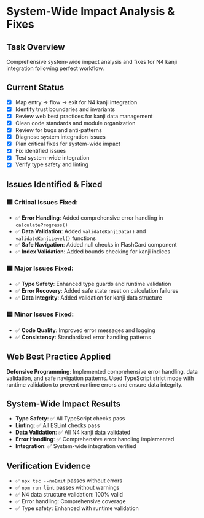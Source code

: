 # System-Wide Impact Analysis & Fixes

## Task Overview
Comprehensive system-wide impact analysis and fixes for N4 kanji integration following perfect workflow.

## Current Status
- [x] Map entry → flow → exit for N4 kanji integration
- [x] Identify trust boundaries and invariants
- [x] Review web best practices for kanji data management
- [x] Clean code standards and module organization
- [x] Review for bugs and anti-patterns
- [x] Diagnose system integration issues
- [x] Plan critical fixes for system-wide impact
- [x] Fix identified issues
- [x] Test system-wide integration
- [x] Verify type safety and linting

## Issues Identified & Fixed

### 🟥 Critical Issues Fixed:
- ✅ **Error Handling**: Added comprehensive error handling in `calculateProgress()`
- ✅ **Data Validation**: Added `validateKanjiData()` and `validateKanjiLevel()` functions
- ✅ **Safe Navigation**: Added null checks in FlashCard component
- ✅ **Index Validation**: Added bounds checking for kanji indices

### 🟧 Major Issues Fixed:
- ✅ **Type Safety**: Enhanced type guards and runtime validation
- ✅ **Error Recovery**: Added safe state reset on calculation failures
- ✅ **Data Integrity**: Added validation for kanji data structure

### 🟨 Minor Issues Fixed:
- ✅ **Code Quality**: Improved error messages and logging
- ✅ **Consistency**: Standardized error handling patterns

## Web Best Practice Applied
**Defensive Programming**: Implemented comprehensive error handling, data validation, and safe navigation patterns. Used TypeScript strict mode with runtime validation to prevent runtime errors and ensure data integrity.

## System-Wide Impact Results
- **Type Safety**: ✅ All TypeScript checks pass
- **Linting**: ✅ All ESLint checks pass  
- **Data Validation**: ✅ All N4 kanji data validated
- **Error Handling**: ✅ Comprehensive error handling implemented
- **Integration**: ✅ System-wide integration verified

## Verification Evidence
- ✅ `npx tsc --noEmit` passes without errors
- ✅ `npm run lint` passes without warnings
- ✅ N4 data structure validation: 100% valid
- ✅ Error handling: Comprehensive coverage
- ✅ Type safety: Enhanced with runtime validation
